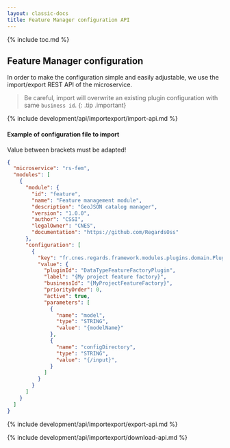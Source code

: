 ```yaml
---
layout: classic-docs
title: Feature Manager configuration API
---
```


{% include toc.md %}

## Feature Manager configuration

In order to make the configuration simple and easily adjustable, we use the import/export REST API of the microservice.

> Be careful, import will overwrite an existing plugin configuration with same `business id`.
{: .tip .important}

{% include development/api/importexport/import-api.md %}

#### Example of configuration file to import

Value between brackets must be adapted!

```json
{
  "microservice": "rs-fem",
  "modules": [
    {
      "module": {
        "id": "feature",
        "name": "Feature management module",
        "description": "GeoJSON catalog manager",
        "version": "1.0.0", 
        "author": "CSSI",
        "legalOwner": "CNES",
        "documentation": "https://github.com/RegardsOss"
      },
      "configuration": [
        {
          "key": "fr.cnes.regards.framework.modules.plugins.domain.PluginConfiguration",
          "value": {
            "pluginId": "DataTypeFeatureFactoryPlugin",
            "label": "{My project feature factory}",
            "businessId": "{MyProjectFeatureFactory}",
            "priorityOrder": 0,
            "active": true,
            "parameters": [
              {
                "name": "model",
                "type": "STRING",
                "value": "{modelName}"
              },
              {
                "name": "configDirectory",
                "type": "STRING",
                "value": "{/input}",
              }
            ]
          }
        }
      ]
    }
  ]
}
```

{% include development/api/importexport/export-api.md %}

{% include development/api/importexport/download-api.md %}


